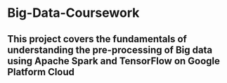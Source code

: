 # Big-Data-Coursework
This project covers the fundamentals of understanding the pre-processing of Big data using Apache Spark and TensorFlow on Google Platform Cloud
------

